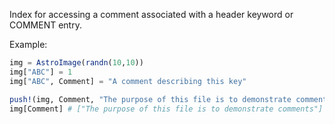 Index for accessing a comment associated with a header keyword or COMMENT entry.

Example:

```julia
img = AstroImage(randn(10,10))
img["ABC"] = 1
img["ABC", Comment] = "A comment describing this key"

push!(img, Comment, "The purpose of this file is to demonstrate comments")
img[Comment] # ["The purpose of this file is to demonstrate comments"]
```

